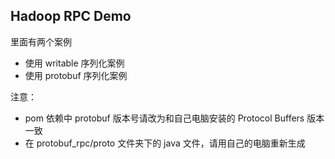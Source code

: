 ## Hadoop RPC Demo

里面有两个案例
* 使用 writable 序列化案例
* 使用 protobuf 序列化案例

注意：
* pom 依赖中 protobuf 版本号请改为和自己电脑安装的 Protocol Buffers 版本一致
* 在 protobuf_rpc/proto 文件夹下的 java 文件，请用自己的电脑重新生成